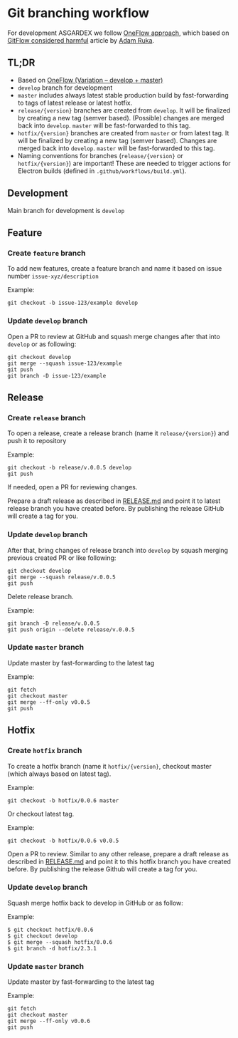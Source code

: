# Git branching workflow

For development ASGARDEX we follow [OneFlow approach](https://www.endoflineblog.com/oneflow-a-git-branching-model-and-workflow), which based on [GitFlow considered harmful](https://www.endoflineblog.com/gitflow-considered-harmful) article by [Adam Ruka](https://www.endoflineblog.com).

## TL;DR

- Based on [OneFlow (Variation – develop + master)](https://www.endoflineblog.com/oneflow-a-git-branching-model-and-workflow#variation-develop-master)
- `develop` branch for development
- `master` includes always latest stable production build by fast-forwarding to tags of latest release or latest hotfix.
- `release/{version}` branches are created from `develop`. It will be finalized by creating a new tag (semver based). (Possible) changes are merged back into `develop`. `master` will be fast-forwarded to this tag.
- `hotfix/{version}` branches are created from `master` or from latest tag. It will be finalized by creating a new tag (semver based). Changes are merged back into `develop`. `master` will be fast-forwarded to this tag.
- Naming conventions for branches (`release/{version}` or `hotfix/{version}`) are important! These are needed to trigger actions for Electron builds (defined in `.github/workflows/build.yml`).

## Development

Main branch for development is `develop`

## Feature

### Create `feature` branch

To add new features, create a feature branch and name it based on issue number `issue-xyz/description`

Example:

```
git checkout -b issue-123/example develop
```

### Update `develop` branch

Open a PR to review at GitHub and squash merge changes after that into `develop` or as following:

```
git checkout develop
git merge --squash issue-123/example
git push
git branch -D issue-123/example
```

## Release

### Create `release` branch

To open a release, create a release branch (name it `release/{version}`) and push it to repository

Example:

```
git checkout -b release/v.0.0.5 develop
git push
```

If needed, open a PR for reviewing changes.

Prepare a draft release as described in [RELEASE.md](./RELEASE.md) and point it to latest release branch you have created before. By publishing the release GitHub will create a tag for you.

### Update `develop` branch

After that, bring changes of release branch into `develop` by squash merging previous created PR or like following:

```
git checkout develop
git merge --squash release/v.0.0.5
git push
```

Delete release branch.

Example:

```
git branch -D release/v.0.0.5
git push origin --delete release/v.0.0.5
```

### Update `master` branch

Update master by fast-forwarding to the latest tag

Example:

```
git fetch
git checkout master
git merge --ff-only v0.0.5
git push
```

## Hotfix

### Create `hotfix` branch

To create a hotfix branch (name it `hotfix/{version}`, checkout master (which always based on latest tag).

Example:

```
git checkout -b hotfix/0.0.6 master
```

Or checkout latest tag.

Example:

```
git checkout -b hotfix/0.0.6 v0.0.5
```

Open a PR to review. Similar to any other release, prepare a draft release as described in [RELEASE.md](./RELEASE.md) and point it to this hotfix branch you have created before. By publishing the release Github will create a tag for you.

### Update `develop` branch

Squash merge hotfix back to develop in GitHub or as follow:

Example:

```
$ git checkout hotfix/0.0.6
$ git checkout develop
$ git merge --squash hotfix/0.0.6
$ git branch -d hotfix/2.3.1
```

### Update `master` branch

Update master by fast-forwarding to the latest tag

Example:

```
git fetch
git checkout master
git merge --ff-only v0.0.6
git push
```
